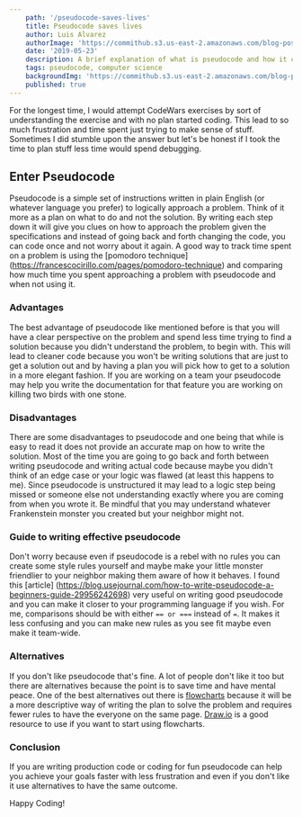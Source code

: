 ```yaml
---
    path: '/pseudocode-saves-lives'
    title: Pseudocode saves lives
    author: Luis Alvarez
    authorImage: 'https://commithub.s3.us-east-2.amazonaws.com/blog-posts/author/luis.jpg'
    date: '2019-05-23'
    description: A brief explanation of what is pseudocode and how it can help us save time
    tags: pseudocode, computer science
    backgroundImg: 'https://commithub.s3.us-east-2.amazonaws.com/blog-posts/pseudocode-saves-lives/cover-image.png'
    published: true
---
```


For the longest time, I would attempt CodeWars exercises by sort of understanding the exercise and with no plan started coding. This lead to so much frustration and time spent just trying to make sense of stuff. Sometimes I did stumble upon the answer but let's be honest if I took the time to plan stuff less time would spend debugging.

## Enter Pseudocode

Pseudocode is a simple set of instructions written in plain English (or whatever language you prefer) to logically approach a problem. Think of it more as a plan on what to do and not the solution. By writing each step down it will give you clues on how to approach the problem given the specifications and instead of going back and forth changing the code, you can code once and not worry about it again. A good way to track time spent on a problem is using the [pomodoro technique] (https://francescocirillo.com/pages/pomodoro-technique) and comparing how much time you spent approaching a problem with pseudocode and when not using it.


### Advantages

The best advantage of pseudocode like mentioned before is that you will have a clear perspective on the problem and spend less time trying to find a solution because you didn't understand the problem, to begin with. This will lead to cleaner code because you won't be writing solutions that are just to get a solution out and by having a plan you will pick how to get to a solution in a more elegant fashion. If you are working on a team your pseudocode may help you write the documentation for that feature you are working on killing two birds with one stone.


### Disadvantages

There are some disadvantages to pseudocode and one being that while is easy to read it does not provide an accurate map on how to write the solution. Most of the time you are going to go back and forth between writing pseudocode and writing actual code because maybe you didn't think of an edge case or your logic was flawed (at least this happens to me). Since pseudocode is unstructured it may lead to a logic step being missed or someone else not understanding exactly where you are coming from when you wrote it. Be mindful that you may understand whatever Frankenstein monster you created but your neighbor might not.

### Guide to writing effective pseudocode

Don't worry because even if pseudocode is a rebel with no rules you can create some style rules yourself and maybe make your little monster friendlier to your neighbor making them aware of how it behaves. I found this [article] (https://blog.usejournal.com/how-to-write-pseudocode-a-beginners-guide-29956242698) very useful on writing good pseudocode and you can make it closer to your programming language if you wish. For me, comparisons should be with either `== or ===` instead of `=`. It makes it less confusing and you can make new rules as you see fit maybe even make it team-wide.

### Alternatives

If you don't like pseudocode that's fine. A lot of people don't like it too but there are alternatives because the point is to save time and have mental peace. One of the best alternatives out there is [flowcharts](https://en.wikipedia.org/wiki/Flowchart) because it will be a more descriptive way of writing the plan to solve the problem and requires fewer rules to have the everyone on the same page. [Draw.io](https://www.draw.io/) is a good resource to use if you want to start using flowcharts.

### Conclusion

If you are writing production code or coding for fun pseudocode can help you achieve your goals faster with less frustration and even if you don't like it use alternatives to have the same outcome.

Happy Coding!
